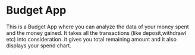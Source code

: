 # Budget App

This is a Budget App where you can analyze the data of your money spent and the money gained. It takes all the transactions (like deposit,withdrawl etc) into consideration. it gives you total remaining amount and it also displays your spend chart.
